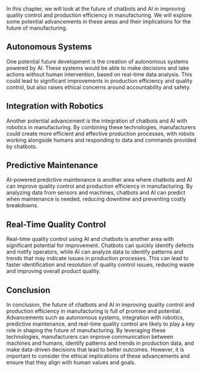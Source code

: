 

In this chapter, we will look at the future of chatbots and AI in improving quality control and production efficiency in manufacturing. We will explore some potential advancements in these areas and their implications for the future of manufacturing.

Autonomous Systems
------------------

One potential future development is the creation of autonomous systems powered by AI. These systems would be able to make decisions and take actions without human intervention, based on real-time data analysis. This could lead to significant improvements in production efficiency and quality control, but also raises ethical concerns around accountability and safety.

Integration with Robotics
-------------------------

Another potential advancement is the integration of chatbots and AI with robotics in manufacturing. By combining these technologies, manufacturers could create more efficient and effective production processes, with robots working alongside humans and responding to data and commands provided by chatbots.

Predictive Maintenance
----------------------

AI-powered predictive maintenance is another area where chatbots and AI can improve quality control and production efficiency in manufacturing. By analyzing data from sensors and machines, chatbots and AI can predict when maintenance is needed, reducing downtime and preventing costly breakdowns.

Real-Time Quality Control
-------------------------

Real-time quality control using AI and chatbots is another area with significant potential for improvement. Chatbots can quickly identify defects and notify operators, while AI can analyze data to identify patterns and trends that may indicate issues in production processes. This can lead to faster identification and resolution of quality control issues, reducing waste and improving overall product quality.

Conclusion
----------

In conclusion, the future of chatbots and AI in improving quality control and production efficiency in manufacturing is full of promise and potential. Advancements such as autonomous systems, integration with robotics, predictive maintenance, and real-time quality control are likely to play a key role in shaping the future of manufacturing. By leveraging these technologies, manufacturers can improve communication between machines and humans, identify patterns and trends in production data, and make data-driven decisions that lead to better outcomes. However, it is important to consider the ethical implications of these advancements and ensure that they align with human values and goals.
